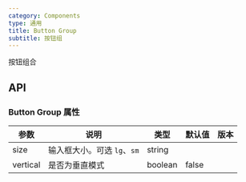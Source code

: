 ```yaml
---
category: Components
type: 通用
title: Button Group
subtitle: 按钮组
---
```


按钮组合

## API

### Button Group 属性

| 参数        | 说明                  | 类型                 | 默认值    | 版本 |
|-------------|---------------------|--------------------|--------| --- |
| size        | 输入框大小。可选 `lg`、`sm`  | string             |    |  |
| vertical    | 是否为垂直模式             | boolean           | false  |  |
